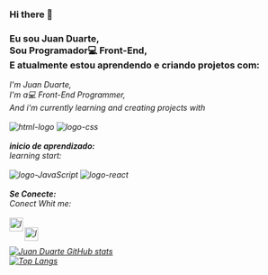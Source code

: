### Hi there 👋

### Eu sou Juan Duarte, <br>Sou Programador:computer: Front-End, <br> E atualmente estou aprendendo e criando projetos com:<br>
<i>I'm Juan Duarte,<br>
I'm a💻 Front-End Programmer,<br>
And i'm currently learning and creating projects with<i>
<br>
<br>
<img src="https://img.shields.io/badge/HTML5-E34F26?style=for-the-badge&logo=html5&logoColor=white" alt="html-logo"/>
<img src="https://img.shields.io/badge/CSS3-1572B6?style=for-the-badge&logo=css3&logoColor=white" alt="logo-css"/>
<br>
<br>
<b>inicio de aprendizado: </b><br>
<i>learning start: </i>
<br>
<br>
<img src="https://img.shields.io/badge/JavaScript-F7DF1E?style=for-the-badge&logo=javascript&logoColor=black" alt="logo-JavaScript"/>
<img src="https://img.shields.io/badge/React-20232A?style=for-the-badge&logo=react&logoColor=61DAFB" alt="logo-react"/>
<br>
<br>
<b>Se Conecte: </b><br>
<i>Conect Whit me: </i>
<br>
<br>
 <a href="https://www.instagram.com/juanduarte.1" />
 <img align="left" target="_blank" alt="logo-ïnstagram" width="24px" src="https://th.bing.com/th/id/R.d880faebb3dfcb0da6b568aacf561c2a?rik=bqxPrvnatG6JIA&riu=http%3a%2f%2fgetdrawings.com%2fvectors%2fwhite-instagram-logo-vector-11.png&ehk=isFxUg5rwr7XhEmf8OtI5ao5tlhI%2f1fJnM0htGnZ3qQ%3d&risl=&pid=ImgRaw&r=0" />
 <br>
 <a href="https://www.linkedin.com/in/juan-duarte-4a620b265" target="_blank" />
 <img align="left" alt="logo-Linkedin" width="24px" src="https://icon-library.com/images/white-linkedin-icon-transparent-background/white-linkedin-icon-transparent-background-24.jpg" />
   <br>
   <br>
![Juan Duarte GitHub stats](https://github-readme-stats.vercel.app/api?username=JuanDuarte1&show_icons=true&theme=radical)
   <br>
[![Top Langs](https://github-readme-stats.vercel.app/api/top-langs/?username=JuanDuarte1&hide_progress=true)](https://github.com/anuraghazra/github-readme-stats)
